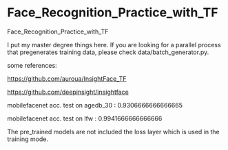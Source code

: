 # Face_Recognition_Practice_with_TF
Face_Recognition_Practice_with_TF

I put my master degree things here.
If you are looking for a parallel process that pregenerates training data, please check data/batch_generator.py.

some references:

https://github.com/auroua/InsightFace_TF

https://github.com/deepinsight/insightface

mobilefacenet acc. test on agedb_30 : 0.9306666666666665

mobilefacenet acc. test on lfw : 0.9941666666666666                   

The pre_trained models are not included the loss layer which is used in the training mode.
